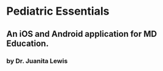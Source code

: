 # Pediatric Essentials

## An iOS and Android application for MD Education.
### by Dr. Juanita Lewis 
